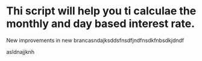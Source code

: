 # Thi script will help you ti calculae the monthly and day based interest rate.

New improvements in new brancasndajksddsfnsdfjndfnsdkfnbsdkjdndf


asldnajjknh
